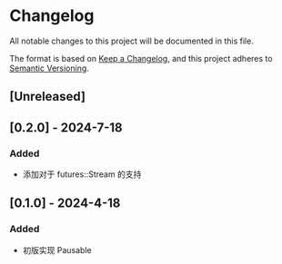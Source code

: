 # Changelog

All notable changes to this project will be documented in this file.

The format is based on [Keep a Changelog](https://keepachangelog.com/en/1.0.0/),
and this project adheres to [Semantic Versioning](https://semver.org/spec/v2.0.0.html).

## [Unreleased]

## [0.2.0] - 2024-7-18

### Added

* 添加对于 futures::Stream 的支持

## [0.1.0] - 2024-4-18

### Added

* 初版实现 Pausable
